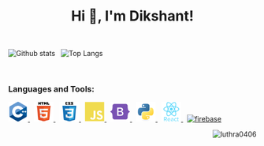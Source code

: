 <!-- ### Hi there 👋 -->
<h1 align="center">Hi 👋, I'm Dikshant!</h1>
<br />

![Github stats](https://github-readme-stats.vercel.app/api?username=diksh04&show_icons=true&theme=radical) 
&nbsp;
![Top Langs](https://github-readme-stats.vercel.app/api/top-langs/?username=diksh04&layout=compact&theme=radical)

<br />

<h3 align="left">Languages and Tools:</h3>
<p align="left">
	<a href="https://www.cplusplus.com/" target="_blank"> <img
			src="https://raw.githubusercontent.com/devicons/devicon/master/icons/cplusplus/cplusplus-original.svg"
			alt="c++" width="40" height="40" /> </a> &nbsp;
	<a href="https://www.w3.org/html/" target="_blank"> <img
			src="https://raw.githubusercontent.com/devicons/devicon/master/icons/html5/html5-original-wordmark.svg"
			alt="html5" width="40" height="40" /> </a> &nbsp;
	<a href="https://www.w3schools.com/css/" target="_blank"> <img
			src="https://raw.githubusercontent.com/devicons/devicon/master/icons/css3/css3-original-wordmark.svg"
			alt="css3" width="40" height="40" /> </a> &nbsp;
	<a href="https://www.javascript.com/" target="_blank"> <img
			src="https://raw.githubusercontent.com/devicons/devicon/master/icons/javascript/javascript-plain.svg"
			alt="js" width="40" height="40" /> </a> &nbsp;
	<a href="https://getbootstrap.com/" target="_blank"> <img
			src="https://raw.githubusercontent.com/devicons/devicon/master/icons/bootstrap/bootstrap-plain.svg"
			alt="bootstrap" width="40" height="40" /> </a> &nbsp;
	<a href="https://python.org" target="_blank"> <img
			src="https://raw.githubusercontent.com/devicons/devicon/master/icons/python/python-original.svg"
			alt="python" width="40" height="40" /> </a> &nbsp;
	<a href="https://reactjs.org" target="_blank"> <img
			src="https://raw.githubusercontent.com/devicons/devicon/master/icons/react/react-original-wordmark.svg"
			alt="react" width="40" height="40" /> </a> &nbsp;
	 <a href="https://firebase.google.com/" target="_blank" rel="noreferrer"> <img src="https://www.vectorlogo.zone/logos/firebase/firebase-icon.svg" alt="firebase" width="40" height="40"/> </a>
	
</p>
<p align="right"> <img src="https://komarev.com/ghpvc/?username=diksh04-1&label=Profile%20views&color=0e75b6&style=flat" alt="luthra0406" /> </p>


<!--
**diksh04/diksh04** is a ✨ _special_ ✨ repository because its `README.md` (this file) appears on your GitHub profile

Here are some ideas to get you started:

- 🔭 I’m currently working on ...
- 🌱 I’m currently learning ...
- 👯 I’m looking to collaborate on ...
- 🤔 I’m looking for help with ...
- 💬 Ask me about ...
- 📫 How to reach me: ...
- 😄 Pronouns: ...
- ⚡ Fun fact: ...
-->

